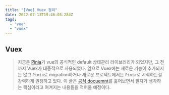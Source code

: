 ```yaml
---
title: "[Vue] Vuex 정리"
date: 2022-07-13T19:46:03.284Z
tags:
  - "vue"
  - "vuex"
---
```


## Vuex

> 지금은 [Pinia](https://pinia.vuejs.org/)가 vue의 공식적인 default 상태관리 라이브러리가 되었지만, 그 전까지 Vuex가 대중적으로 사용되었다. 앞으로 Vuex에는 새로운 기능이 추가되지는 않고 `Pinia`로 migration하거나 새로운 프로젝트에서는 `Pinia`로 시작하는걸 강력하게 권장하고 있다.
> 이 글은 [공식 docuemnt](https://vuex.vuejs.org/)를 훑어보면서 필자가 생각하는 핵심이라고 여겨지는 내용들을 적어둘 예정이다.
